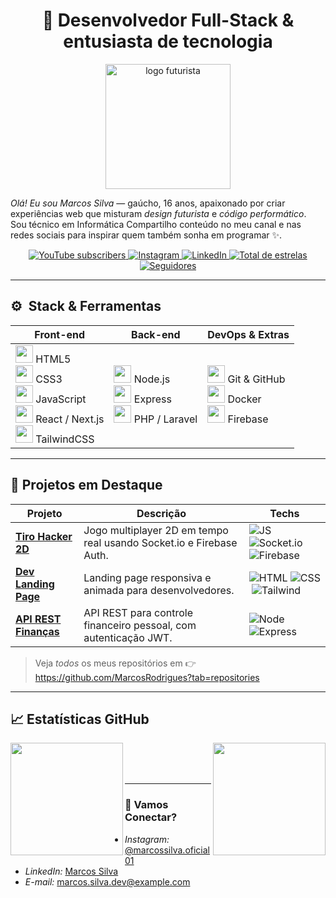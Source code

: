 <!-- ============================== HEADER ============================== -->
<h1 align="center">🚀 Desenvolvedor Full-Stack & entusiasta de tecnologia</h1>
<p align="center">
  <img width="200" src="https://cdn.jsdelivr.net/gh/devicons/devicon/icons/javascript/javascript-original.svg" alt="logo futurista"/>
</p>

 *Olá! Eu sou Marcos Silva* — gaúcho, 16 anos, apaixonado por criar experiências web que misturam *design futurista* e *código performático*.  
Sou técnico em Informática 
 Compartilho conteúdo no meu canal e nas redes sociais para inspirar quem também sonha em programar ✨.

<!-- ============================== BADGES ============================== -->
<p align="center">
  <!-- YouTube -->
  <a href="https://www.youtube.com/@marcossilva" target="_blank">
    <img alt="YouTube subscribers" title="Inscreva-se no canal" 
         src="https://custom-icon-badges.demolab.com/youtube/channel/subscribers/UC-XXXXXXXXX?style=for-the-badge&label=Inscreva-se&logo=video&labelColor=CE4630&color=E05D44"/>
  </a>
  <!-- Instagram -->
  <a href="https://instagram.com/marcossilva.oficial01" target="_blank">
    <img alt="Instagram" title="Me siga no Instagram" 
         src="https://img.shields.io/badge/@marcossilva.oficial01-E4405F?style=for-the-badge&logo=instagram&logoColor=white"/>
  </a>
  <!-- LinkedIn -->
  <a href="https://www.linkedin.com/in/marcos-silva-dev" target="_blank">
    <img alt="LinkedIn" title="Conecte-se no LinkedIn" 
         src="https://img.shields.io/badge/LinkedIn-0A66C2?style=for-the-badge&logo=linkedin&logoColor=white"/>
  </a>
  <!-- GitHub Stars -->
  <a href="https://github.com/MarcosRodrigues?tab=repositories&sort=stargazers" target="_blank">
    <img alt="Total de estrelas" title="Total de estrelas no GitHub" 
         src="https://custom-icon-badges.demolab.com/github/stars/MarcosRodrigues?style=for-the-badge&label=Estrelas&logo=star&color=55960c&labelColor=488207"/>
  </a>
  <!-- Followers -->
  <a href="https://github.com/MarcosRodrigues?tab=followers" target="_blank">
    <img alt="Seguidores" title="Me siga no GitHub" 
         src="https://custom-icon-badges.demolab.com/github/followers/MarcosRodrigues?style=for-the-badge&label=Seguidores&logo=github&color=236ad3&labelColor=1155ba"/>
  </a>
</p>

---

## ⚙️ &nbsp;Stack & Ferramentas

| Front-end | Back-end | DevOps & Extras |
|-----------|----------|-----------------|
| <img width="28" src="https://cdn.jsdelivr.net/gh/devicons/devicon/icons/html5/html5-original.svg"/> HTML5 <br> <img width="28" src="https://cdn.jsdelivr.net/gh/devicons/devicon/icons/css3/css3-original.svg"/> CSS3 <br> <img width="28" src="https://cdn.jsdelivr.net/gh/devicons/devicon/icons/javascript/javascript-original.svg"/> JavaScript <br> <img width="28" src="https://cdn.jsdelivr.net/gh/devicons/devicon/icons/react/react-original.svg"/> React / Next.js <br> <img width="28" src="https://cdn.jsdelivr.net/gh/devicons/devicon/icons/tailwindcss/tailwindcss-plain.svg"/> TailwindCSS | <img width="28" src="https://cdn.jsdelivr.net/gh/devicons/devicon/icons/nodejs/nodejs-original.svg"/> Node.js <br> <img width="28" src="https://cdn.jsdelivr.net/gh/devicons/devicon/icons/express/express-original.svg"/> Express <br> <img width="28" src="https://cdn.jsdelivr.net/gh/devicons/devicon/icons/php/php-original.svg"/> PHP / Laravel | <img width="28" src="https://cdn.jsdelivr.net/gh/devicons/devicon/icons/git/git-original.svg"/> Git & GitHub <br> <img width="28" src="https://cdn.jsdelivr.net/gh/devicons/devicon/icons/docker/docker-original.svg"/> Docker <br> <img width="28" src="https://cdn.jsdelivr.net/gh/devicons/devicon/icons/firebase/firebase-plain.svg"/> Firebase |

---

## 🚧 Projetos em Destaque

| Projeto | Descrição | Techs |
|---------|-----------|-------|
| **[Tiro Hacker 2D](https://github.com/MarcosRodrigues/tiro-hacker-2d)** | Jogo multiplayer 2D em tempo real usando Socket.io e Firebase Auth. | ![JS](https://img.shields.io/badge/-JS-black?logo=javascript)&nbsp;![Socket.io](https://img.shields.io/badge/-Socket.io-black?logo=socket.io)&nbsp;![Firebase](https://img.shields.io/badge/-Firebase-black?logo=firebase) |
| **[Dev Landing Page](https://github.com/MarcosRodrigues/dev-landing-page)** | Landing page responsiva e animada para desenvolvedores. | ![HTML](https://img.shields.io/badge/-HTML5-black?logo=html5)&nbsp;![CSS](https://img.shields.io/badge/-CSS3-black?logo=css3)&nbsp;![Tailwind](https://img.shields.io/badge/-Tailwind-black?logo=tailwindcss) |
| **[API REST Finanças](https://github.com/MarcosRodrigues/finance-api)** | API REST para controle financeiro pessoal, com autenticação JWT. | ![Node](https://img.shields.io/badge/-Node.js-black?logo=node.js)&nbsp;![Express](https://img.shields.io/badge/-Express-black) |

> Veja *todos* os meus repositórios em 👉 <https://github.com/MarcosRodrigues?tab=repositories>

---

## 📈 Estatísticas GitHub
<p>
  <img align="left" height="180" src="https://github-readme-stats.vercel.app/api?username=MarcosRodrigues&show_icons=true&theme=tokyonight&include_all_commits=true&count_private=true" />
  <img align="right" height="180" src="https://github-readme-stats.vercel.app/api/top-langs/?username=MarcosRodrigues&theme=tokyonight&layout=compact&langs_count=8&hide=css" />
</p>

<br><br><br>

---

### 🤝 Vamos Conectar?
- *Instagram:* [@marcossilva.oficial01](https://instagram.com/marcossilva.oficial01)  
- *LinkedIn:* [Marcos Silva](https://www.linkedin.com/in/marcos-silva-dev/)  
- *E-mail:* marcos.silva.dev@example.com  

